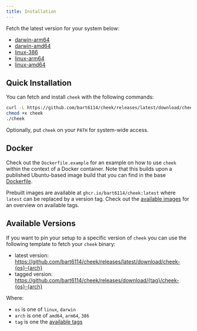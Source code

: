 ```yaml
---
title: Installation
---
```


Fetch the latest version for your system below:

- [darwin-arm64](https://github.com/bart6114/cheek/releases/latest/download/cheek-darwin-arm64)
- [darwin-amd64](https://github.com/bart6114/cheek/releases/latest/download/cheek-darwin-amd64)
- [linux-386](https://github.com/bart6114/cheek/releases/latest/download/cheek-linux-386)
- [linux-arm64](https://github.com/bart6114/cheek/releases/latest/download/cheek-linux-arm64)
- [linux-amd64](https://github.com/bart6114/cheek/releases/latest/download/cheek-linux-amd64)

## Quick Installation

You can fetch and install `cheek` with the following commands:

```bash
curl -L https://github.com/bart6114/cheek/releases/latest/download/cheek-darwin-amd64 -o cheek
chmod +x cheek
./cheek
```

Optionally, put `cheek` on your `PATH` for system-wide access.

## Docker

Check out the `Dockerfile.example` for an example on how to use `cheek` within the context of a Docker container. Note that this builds upon a published Ubuntu-based image build that you can find in the base [Dockerfile](https://github.com/bart6114/cheek/blob/main/Dockerfile).

Prebuilt images are available at `ghcr.io/bart6114/cheek:latest` where `latest` can be replaced by a version tag. Check out the [available images](https://github.com/bart6114/cheek/pkgs/container/cheek) for an overview on available tags.

## Available Versions

If you want to pin your setup to a specific version of `cheek` you can use the following template to fetch your `cheek` binary:

- latest version: https://github.com/bart6114/cheek/releases/latest/download/cheek-{os}-{arch}
- tagged version: https://github.com/bart6114/cheek/releases/download/{tag}/cheek-{os}-{arch}

Where:

- `os` is one of `linux`, `darwin`
- `arch` is one of `amd64`, `arm64`, `386`
- `tag` is one the [available tags](https://github.com/bart6114/cheek/tags)